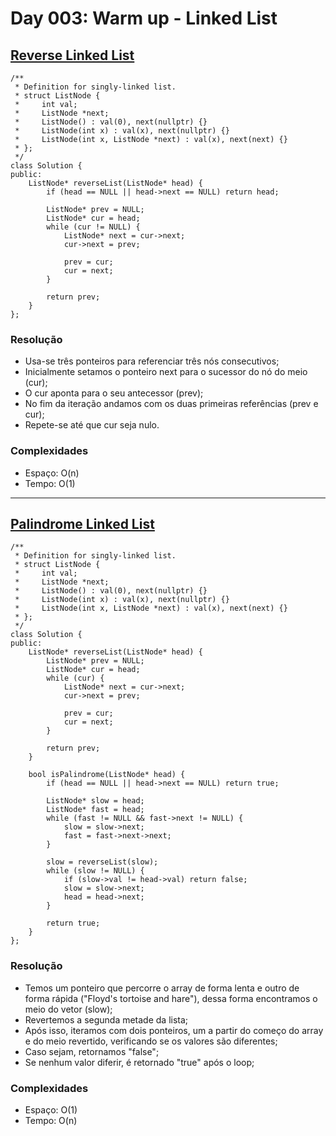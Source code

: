 # Day 003: Warm up - Linked List

## [Reverse Linked List](https://leetcode.com/problems/reverse-linked-list/)
```cpp=
/**
 * Definition for singly-linked list.
 * struct ListNode {
 *     int val;
 *     ListNode *next;
 *     ListNode() : val(0), next(nullptr) {}
 *     ListNode(int x) : val(x), next(nullptr) {}
 *     ListNode(int x, ListNode *next) : val(x), next(next) {}
 * };
 */
class Solution {
public:
    ListNode* reverseList(ListNode* head) {
        if (head == NULL || head->next == NULL) return head;
        
        ListNode* prev = NULL;
        ListNode* cur = head;
        while (cur != NULL) {
            ListNode* next = cur->next;
            cur->next = prev;
            
            prev = cur;
            cur = next;
        }
        
        return prev;
    }
};
```

### Resolução
* Usa-se três ponteiros para referenciar três nós consecutivos;
* Inicialmente setamos o ponteiro next para o sucessor do nó do meio (cur);
* O cur aponta para o seu antecessor (prev);
* No fim da iteração andamos com os duas primeiras referências (prev e cur);
* Repete-se até que cur seja nulo.

### Complexidades
* Espaço: O(n)
* Tempo: O(1)

---

## [Palindrome Linked List](https://leetcode.com/problems/palindrome-linked-list/)
```cpp=
/**
 * Definition for singly-linked list.
 * struct ListNode {
 *     int val;
 *     ListNode *next;
 *     ListNode() : val(0), next(nullptr) {}
 *     ListNode(int x) : val(x), next(nullptr) {}
 *     ListNode(int x, ListNode *next) : val(x), next(next) {}
 * };
 */
class Solution {
public:
    ListNode* reverseList(ListNode* head) {
        ListNode* prev = NULL;
        ListNode* cur = head;
        while (cur) {
            ListNode* next = cur->next;
            cur->next = prev;
            
            prev = cur;
            cur = next;
        }
        
        return prev;
    }
    
    bool isPalindrome(ListNode* head) {
        if (head == NULL || head->next == NULL) return true;
        
        ListNode* slow = head;
        ListNode* fast = head;
        while (fast != NULL && fast->next != NULL) {
            slow = slow->next;
            fast = fast->next->next;
        }
        
        slow = reverseList(slow);
        while (slow != NULL) {
            if (slow->val != head->val) return false;
            slow = slow->next;
            head = head->next;
        }
        
        return true;
    }
};
```

### Resolução
* Temos um ponteiro que percorre o array de forma lenta e outro de forma rápida ("Floyd's tortoise and hare"), dessa forma encontramos o meio do vetor (slow);
* Revertemos a segunda metade da lista;
* Após isso, iteramos com dois ponteiros, um a partir do começo do array e do meio revertido, verificando se os valores são diferentes;
* Caso sejam, retornamos "false";
* Se nenhum valor diferir, é retornado "true" após o loop;

### Complexidades
* Espaço: O(1)
* Tempo: O(n)